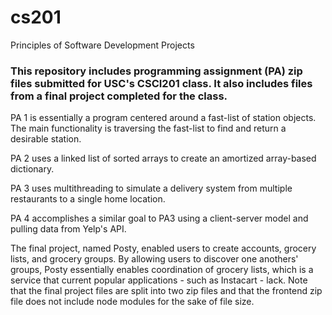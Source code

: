 # cs201
Principles of Software Development Projects

### This repository includes programming assignment (PA) zip files submitted for USC's CSCI201 class. It also includes files from a final project completed for the class.

PA 1 is essentially a program centered around a fast-list of station objects. The main functionality is traversing the fast-list to find and return a desirable station.

PA 2 uses a linked list of sorted arrays to create an amortized array-based dictionary.

PA 3 uses multithreading to simulate a delivery system from multiple restaurants to a single home location.

PA 4 accomplishes a similar goal to PA3 using a client-server model and pulling data from Yelp's API.

The final project, named Posty, enabled users to create accounts, grocery lists, and grocery groups. By allowing users to discover one anothers' groups, Posty essentially enables coordination of grocery lists, which is a service that current popular applications - such as Instacart - lack. Note that the final project files are split into two zip files and that the frontend zip file does not include node modules for the sake of file size.
